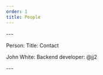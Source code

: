 ```yaml
---
order: 1
title: People
---
```




\---

Person: Title: Contact

John White: Backend developer: @jj2

\---


